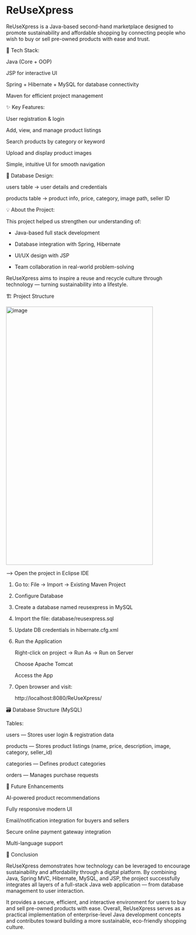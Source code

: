 # ReUseXpress

ReUseXpress is a Java-based second-hand marketplace designed to promote sustainability and affordable shopping by connecting people who wish to buy or sell pre-owned products with ease and trust.

🔧 Tech Stack:

 Java (Core + OOP)

 JSP for interactive UI

 Spring +  Hibernate +  MySQL for database connectivity

 Maven for efficient project management

✨ Key Features:

 User registration & login

 Add, view, and manage product listings

 Search products by category or keyword

 Upload and display product images

 Simple, intuitive UI for smooth navigation

🧩 Database Design:

users table → user details and credentials

products table → product info, price, category, image path, seller ID

💡 About the Project:

This project helped us strengthen our understanding of:

* Java-based full stack development

* Database integration with Spring, Hibernate

* UI/UX design with JSP

* Team collaboration in real-world problem-solving

ReUseXpress aims to inspire a reuse and recycle culture through technology — turning sustainability into a lifestyle. 

🏗️ Project Structure



<img width="401" height="705" alt="image" src="https://github.com/user-attachments/assets/4b33ef21-1a1b-4cc0-9183-07ee3d1f484d" />



-->  Open the project in Eclipse IDE

1. Go to: File → Import → Existing Maven Project

2. Configure Database

3. Create a database named reusexpress in MySQL

4. Import the file: database/reusexpress.sql

5. Update DB credentials in hibernate.cfg.xml

5. Run the Application

     Right-click on project → Run As → Run on Server

     Choose Apache Tomcat

     Access the App

6. Open browser and visit:

    http://localhost:8080/ReUseXpress/

🗃️ Database Structure (MySQL)

Tables:

users — Stores user login & registration data

products — Stores product listings (name, price, description, image, category, seller_id)

categories — Defines product categories

orders — Manages purchase requests

🚀 Future Enhancements

 AI-powered product recommendations

 Fully responsive modern UI

 Email/notification integration for buyers and sellers

 Secure online payment gateway integration

 Multi-language support

 🏁 Conclusion

ReUseXpress demonstrates how technology can be leveraged to encourage sustainability and affordability through a digital platform.
By combining Java, Spring MVC, Hibernate, MySQL, and JSP, the project successfully integrates all layers of a full-stack Java web application — from database management to user interaction.

It provides a secure, efficient, and interactive environment for users to buy and sell pre-owned products with ease.
Overall, ReUseXpress serves as a practical implementation of enterprise-level Java development concepts and contributes toward building a more sustainable, eco-friendly shopping culture.
